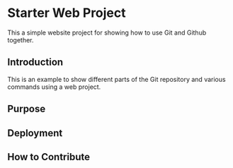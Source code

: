# Starter Web Project

This a simple website project for showing how to use Git and Github together.

## Introduction

This is an example to show different parts of the Git repository and various commands using a web project.

## Purpose

## Deployment

## How to Contribute